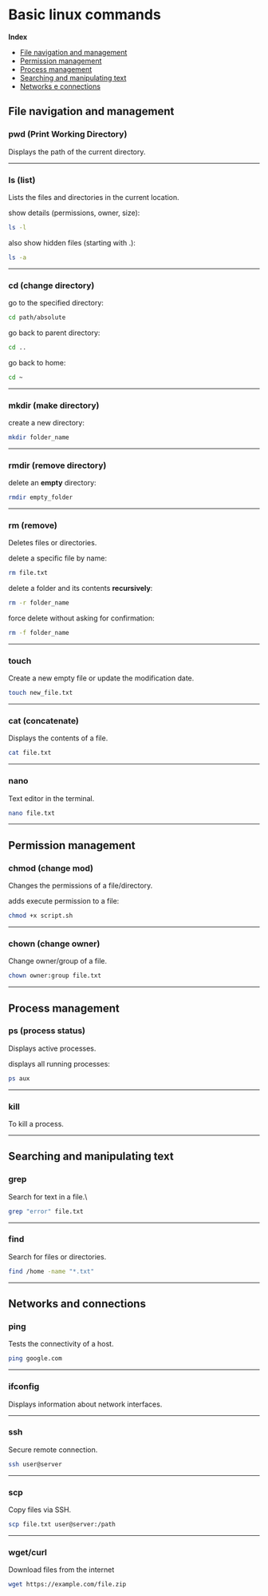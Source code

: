 # Basic linux commands

**Index**
- [File navigation and management](##file-navigation-and-management)
- [Permission management](##permission-management)
- [Process management](##process-management)
- [Searching and manipulating text](#searching-and-manipulating-text)
- [Networks e connections](#networks-and-connections)

## File navigation and management

### pwd (Print Working Directory)
Displays the path of the current directory.

---

### ls (list)
Lists the files and directories in the current location.

show details (permissions, owner, size):
```bash
ls -l
```

also show hidden files (starting with .):
```bash
ls -a 
```

---

### cd (change directory)

go to the specified directory:
```bash
cd path/absolute 
```

go back to parent directory:
```bash
cd .. 
```

go back to home:
```bash
cd ~ 
```

---

### mkdir (make directory)

create a new directory:
```bash
mkdir folder_name
```

---

### rmdir (remove directory)

delete an **empty** directory:
```bash
rmdir empty_folder
```

---

### rm (remove)
Deletes files or directories.

delete a specific file by name:
```bash
rm file.txt
```

delete a folder and its contents **recursively**:
```bash
rm -r folder_name
```

force delete without asking for confirmation:
```bash
rm -f folder_name
```

---

### touch
Create a new empty file or update the modification date.

```bash
touch new_file.txt
```

---

### cat (concatenate)
Displays the contents of a file.

```bash
cat file.txt
```

---

### nano
Text editor in the terminal.

```bash
nano file.txt
```

---

## Permission management

### chmod (change mod)
Changes the permissions of a file/directory.

adds execute permission to a file:
```bash
chmod +x script.sh
```

---

### chown (change owner)
Change owner/group of a file.

```bash
chown owner:group file.txt
```

---

## Process management

### ps (process status)
Displays active processes.

displays all running processes:
```bash
ps aux
```

---
### kill
To kill a process.

---

## Searching and manipulating text

### grep
Search for text in a file.\

```bash
grep "error" file.txt
```

---

### find
Search for files or directories.

```bash
find /home -name "*.txt"
```

---

## Networks and connections

### ping
Tests the connectivity of a host.

```bash
ping google.com
```

---

### ifconfig
Displays information about network interfaces.

---

### ssh
Secure remote connection.

```bash
ssh user@server
```

---

### scp
Copy files via SSH.

```bash
scp file.txt user@server:/path
```

---

### wget/curl
Download files from the internet

```bash
wget https://example.com/file.zip
```